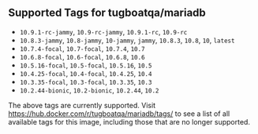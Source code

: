 ## Supported Tags for tugboatqa/mariadb

* `10.9.1-rc-jammy`, `10.9-rc-jammy`, `10.9.1-rc`, `10.9-rc`
* `10.8.3-jammy`, `10.8-jammy`, `10-jammy`, `jammy`, `10.8.3`, `10.8`, `10`, `latest`
* `10.7.4-focal`, `10.7-focal`, `10.7.4`, `10.7`
* `10.6.8-focal`, `10.6-focal`, `10.6.8`, `10.6`
* `10.5.16-focal`, `10.5-focal`, `10.5.16`, `10.5`
* `10.4.25-focal`, `10.4-focal`, `10.4.25`, `10.4`
* `10.3.35-focal`, `10.3-focal`, `10.3.35`, `10.3`
* `10.2.44-bionic`, `10.2-bionic`, `10.2.44`, `10.2`

The above tags are currently supported. Visit https://hub.docker.com/r/tugboatqa/mariadb/tags/ to see a list of all available tags for this image, including those that are no longer supported.
